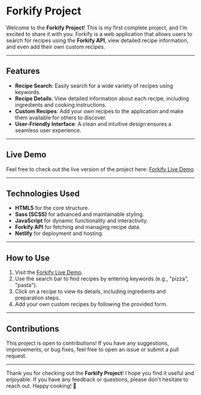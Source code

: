 # Forkify Project

Welcome to the **Forkify Project**! This is my first complete project, and I'm excited to share it with you. Forkify is a web application that allows users to search for recipes using the **Forkify API**, view detailed recipe information, and even add their own custom recipes.

---

## Features

- **Recipe Search**: Easily search for a wide variety of recipes using keywords.
- **Recipe Details**: View detailed information about each recipe, including ingredients and cooking instructions.
- **Custom Recipes**: Add your own recipes to the application and make them available for others to discover.
- **User-Friendly Interface**: A clean and intuitive design ensures a seamless user experience.

---

## Live Demo

Feel free to check out the live version of the project here: [Forkify Live Demo](https://forkify-kamel.netlify.app/)

---

## Technologies Used

- **HTML5** for the core structure.
- **Sass (SCSS)** for advanced and maintainable styling.
- **JavaScript** for dynamic functionality and interactivity.
- **Forkify API** for fetching and managing recipe data.
- **Netlify** for deployment and hosting.

---

## How to Use

1. Visit the [Forkify Live Demo](https://forkify-kamel.netlify.app/).
2. Use the search bar to find recipes by entering keywords (e.g., "pizza", "pasta").
3. Click on a recipe to view its details, including ingredients and preparation steps.
4. Add your own custom recipes by following the provided form.

---

## Contributions

This project is open to contributions! If you have any suggestions, improvements, or bug fixes, feel free to open an issue or submit a pull request.

---


Thank you for checking out the **Forkify Project**! I hope you find it useful and enjoyable. If you have any feedback or questions, please don't hesitate to reach out. Happy cooking! 🍳